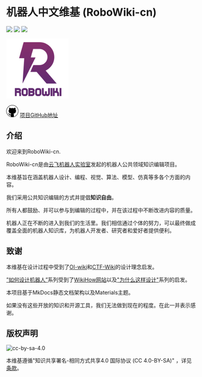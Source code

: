 # 机器人中文维基 (RoboWiki-cn)

![](https://img.shields.io/github/stars/yfrobotics/robowiki) ![](https://img.shields.io/github/contributors/yfrobotics/robowiki) ![](https://img.shields.io/github/issues/yfrobotics/robowiki) 

![](logo.png)

<img src="github.png" width="32" height="32" title="github-logo" alt="github-logo">
<a href="https://github.com/yfrobotics/robowiki">项目GitHub地址</a>

## 介绍

欢迎来到RoboWiki-cn.

RoboWiki-cn是由[云飞机器人实验室](http://www.yfworld.com)发起的机器人公共领域知识编辑项目。

本维基旨在涵盖机器人设计、编程、视觉、算法、模型、仿真等多各个方面的内容。

我们采用公共知识编辑的方式并提倡**知识自由**。

所有人都鼓励、并可以参与到编辑的过程中，并在该过程中不断改进内容的质量。

机器人正在不断的进入到我们的生活里。我们相信通过个体的努力，可以最终做成覆盖全面的机器人知识库，为机器人开发者、研究者和爱好者提供便利。


## 致谢

本维基在设计过程中受到了[OI-wiki](https://oi-wiki.org/)和[CTF-Wiki](https://ctf-wiki.github.io/ctf-wiki/)的设计理念启发。

[”如何设计机器人”](https://wiki.yfworld.com/how-to/main/)系列受到了[WikiHow网站](https://www.wikihow.com)以及["为什么这样设计"](https://draveness.me/whys-the-design/)系列的启发。

本项目基于MkDocs静态文档架构以及Materials主题。

如果没有这些开放的知识和开源工具，我们无法做到现在的程度。在此一并表示感谢。


## 版权声明

![cc-by-sa-4.0](https://i.creativecommons.org/l/by-sa/4.0/88x31.png)

本维基遵循"知识共享署名-相同方式共享4.0 国际协议 (CC 4.0-BY-SA)" ，详见[条款](https://creativecommons.org/licenses/by-sa/4.0/deed.zh-Hans)。

